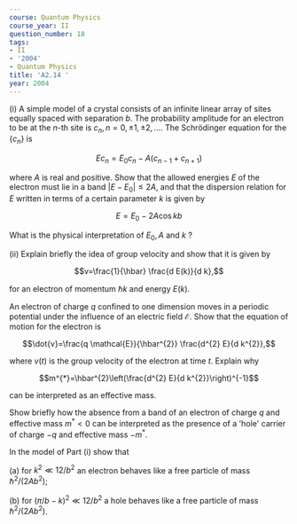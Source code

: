 ```yaml
---
course: Quantum Physics
course_year: II
question_number: 18
tags:
- II
- '2004'
- Quantum Physics
title: 'A2.14 '
year: 2004
---
```



(i) A simple model of a crystal consists of an infinite linear array of sites equally spaced with separation $b$. The probability amplitude for an electron to be at the $n$-th site is $c_{n}, n=0, \pm 1, \pm 2, \ldots$. The Schrödinger equation for the $\left\{c_{n}\right\}$ is

$$E c_{n}=E_{0} c_{n}-A\left(c_{n-1}+c_{n+1}\right)$$

where $A$ is real and positive. Show that the allowed energies $E$ of the electron must lie in a band $\left|E-E_{0}\right| \leq 2 A$, and that the dispersion relation for $E$ written in terms of a certain parameter $k$ is given by

$$E=E_{0}-2 A \cos k b$$

What is the physical interpretation of $E_{0}, A$ and $k$ ?

(ii) Explain briefly the idea of group velocity and show that it is given by

$$v=\frac{1}{\hbar} \frac{d E(k)}{d k},$$

for an electron of momentum $\hbar k$ and energy $E(k)$.

An electron of charge $q$ confined to one dimension moves in a periodic potential under the influence of an electric field $\mathcal{E}$. Show that the equation of motion for the electron is

$$\dot{v}=\frac{q \mathcal{E}}{\hbar^{2}} \frac{d^{2} E}{d k^{2}},$$

where $v(t)$ is the group velocity of the electron at time $t$. Explain why

$$m^{*}=\hbar^{2}\left(\frac{d^{2} E}{d k^{2}}\right)^{-1}$$

can be interpreted as an effective mass.

Show briefly how the absence from a band of an electron of charge $q$ and effective mass $m^{*}<0$ can be interpreted as the presence of a 'hole' carrier of charge $-q$ and effective mass $-m^{*}$.

In the model of Part (i) show that

(a) for $k^{2} \ll 12 / b^{2}$ an electron behaves like a free particle of mass $\hbar^{2} /\left(2 A b^{2}\right)$;

(b) for $(\pi / b-k)^{2} \ll 12 / b^{2}$ a hole behaves like a free particle of mass $\hbar^{2} /\left(2 A b^{2}\right)$.
